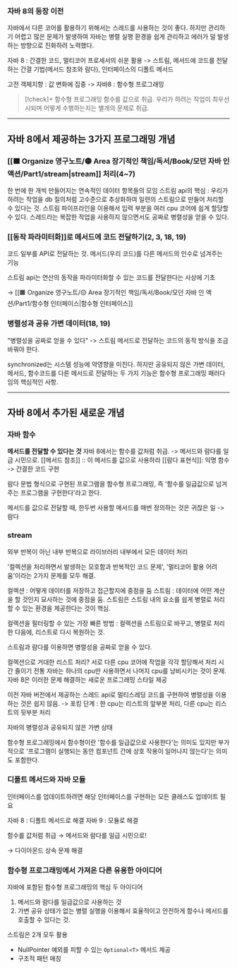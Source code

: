 ### 자바 8의 등장  이전
자바에서 다른 코어를 활용하기 위해서는 스레드를 사용하는 것이 좋다.  하지만 관리하기 어렵고 많은 문제가 발생하여 자바는 병렬 실행 환경을 쉽게 관리하고 에러가 덜 발생하는 방향으로 진화하려 노력했다.

자바 8 : 간결한 코드, 멀티코어 프로세서의 쉬운 활용 -> 스트림, 메서드에 코드를 전달하는 간결 기법(메서드 참조와 람다), 인터페이스의 디폴트 메서드

고전 객체지향 : 값 변화에 집중 -> 자바8 : 함수형 프로그래밍

> [!check]+ 함수형 프로그래밍
> 함수를 값으로 취급. 우리가 하려는 작업이 최우선시되며 어떻게 수행하는지는 별개의 문제로 취급.

---

## 자바 8에서 제공하는 3가지 프로그래밍 개념
### [[🟧 Organize 영구노트/🟡 Area 장기적인 책임/독서/Book/모던 자바 인 액션/Part1/stream|stream]] 처리(4~7)
한 번에 한 개씩 만들어지는 연속적인 데이터 항목들의 모임
스트림 api의 핵심 : 우리가 하려는 작업을 db 질의처럼 고수준으로 추상화하여 일련의 스트림으로 만들어 처리할 수 있다는 것.
스트림 파이프라인을 이용해서 입력 부분을 여러 cpu 코어에 쉽게 할당할 수 있다.
스레드라는 복잡한 작업을 사용하지 않으면서도 공짜로 병렬성을 얻을 수 있다.

### [[동작 파라미터화]]로 메서드에 코드 전달하기(2, 3, 18, 19)
코드 일부를 API로 전달하는 것. 메서드(우리 코드)를 다른 메서드의 인수로 넘겨주는 기능

스트림 api는 연산의 동작을 파라미터화할 수 있는 코드를 전달한다는 사상에 기초

-> [[🟧 Organize 영구노트/🟡 Area 장기적인 책임/독서/Book/모던 자바 인 액션/Part1/함수형 인터페이스|함수형 인터페이스]]

### 병렬성과 공유 가변 데이터(18, 19)
"병렬성을 공짜로 얻을 수 있다" -> 스트림 메서드로 전달하는 코드의 동작 방식을 조금 바꿔야 한다.

synchronized는 시스템 성능에 악영향을 미친다. 하지만 공유되지 않은 가변 데이터, 메서드, 함수코드를 다른 메서드로 전달하는 두 가지 기능은 함수형 프로그래밍 패러다임의 핵심적인 사항.

---

## 자바 8에서 추가된 새로운 개념

### 자바 함수
**메서드를 전달할 수 있다는 것**
자바 8에서는 함수를 값처럼 취급. -> 메서드와 람다를 일급 시민으로.
[[메서드 참조]] :: 이 메서드를 값으로 사용하라
[[람다 표현식]]: 익명 함수 -> 간결한 코드 구현

람다 문법 형식으로 구현된 프로그램을 함수형 프로그래밍, 즉 '함수를 일급값으로 넘겨주는 프로그램을 구현한다'라고 한다.

메서드를 값으로 전달할 때, 한두번 사용할 메서드를 매번 정의하는 것은 귀찮은 일 -> 람다

### stream
외부 반복이 아닌 내부 반복으로 라이브러리 내부에서 모든 데이터 처리

'컬렉션을 처리하면서 발생하는 모호함과 반복적인 코드 문제', '멀티코어 활용 어려움'이라는 2가지 문제를 모두 해결.

컬렉션 : 어떻게 데이터를 저장하고 접근할지에 중점을 둠
스트림 : 데이터에 어떤 계산을 할 것인지 묘사하는 것에 중점을 둠. 스트림은 스트림 내의 요소를 쉽게 병렬로 처리할 수 있는 환경을 제공한다는 것이 핵심.

컬렉션을 필터링할 수 있는 가장 빠른 방법 : 컬렉션을 스트림으로 바꾸고, 병렬로 처리한 다음에, 리스트로 다시 복원하는 것.

스트림과 람다를 이용하면 병렬성을 공짜로 얻을 수 있다.

컬렉션으로 거대한 리스트 처리? 
서로 다른 cpu 코어에 작업을 각각 할당해서 처리 시간 줄이기
전통 자바는 하나의 cpu만 사용하면서 나머지 cpu를 낭비시키는 것이 문제.
자바 8은 이러한 문제 해결하는 새로운 프로그래밍 스타일 제공

이전 자바 버전에서 제공하는 스레드 api로 멀티스레딩 코드를 구현하여 병렬성을 이용하는 것은 쉽지 않음.
-> 포킹 단계 : 한 cpu는 리스트의 앞부분 처리, 다른 cpu는 리스트의 뒷부분 처리

자바의 병렬성과 공유되지 않은 가변 상태

함수형 프로그래밍에서 함수형이란 '함수를 일급값으로 사용한다'는 의미도 있지만 부가적으로 '프로그램이 실행되는 동안 컴포넌트 간에 상호 작용이 일어나지 않는다'는 의미도 포함한다.

### 디폴트 메서드와 자바 모듈
인터페이스를 업데이트하려면 해당 인터페이스를 구현하는 모든 클래스도 업데이트 필요

자바 8 : 디폴트 메서드로 해결
자바 9 : 모듈로 해결

함수를 값처럼 취급 → 메서드와 람다를 일급 시민으로!

→ 다이아몬드 상속 문제 해결

### 함수형 프로그래밍에서 가져온 다른 유용한 아이디어
자바에 포함된 함수형 프로그래밍의 핵심 두 아이디어
1. 메서드와 람다를 일급값으로 사용하는 것
2. 가변 공유 상태가 없는 병렬 실행을 이용해서 효율적이고 안전하게 함수나 메서드를 호출할 수 있다는 것.

스트림은 2개 모두 활용
-  NullPointer 예외를 피할 수 있는 `Optional<T>` 메서드 제공 
- 구조적 패턴 매칭
